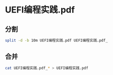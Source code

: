 # UEFI编程实践.pdf

## 分割

```bash
split -d -b 10m UEFI编程实践.pdf UEFI编程实践.pdf_
```

## 合并

```bash
cat UEFI编程实践.pdf_* > UEFI编程实践.pdf
```
